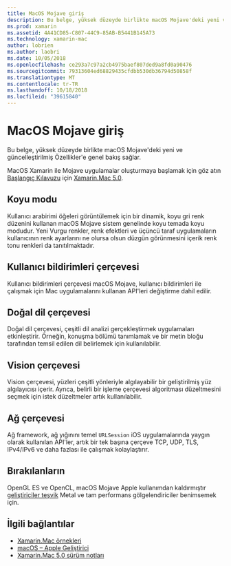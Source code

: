 ```yaml
---
title: MacOS Mojave giriş
description: Bu belge, yüksek düzeyde birlikte macOS Mojave'deki yeni ve güncelleştirilmiş Özellikler'e genel bakış sağlar.
ms.prod: xamarin
ms.assetid: 4A41CD85-C807-44C9-85AB-B5441B145A73
ms.technology: xamarin-mac
author: lobrien
ms.author: laobri
ms.date: 10/05/2018
ms.openlocfilehash: ce293a7c97a2cb4975baef807ded9a8fd0a90476
ms.sourcegitcommit: 79313604ed68829435cfdbb530db36794d50858f
ms.translationtype: MT
ms.contentlocale: tr-TR
ms.lasthandoff: 10/18/2018
ms.locfileid: "39615840"
---
```

# <a name="introduction-to-macos-mojave"></a>MacOS Mojave giriş

Bu belge, yüksek düzeyde birlikte macOS Mojave'deki yeni ve güncelleştirilmiş Özellikler'e genel bakış sağlar.

MacOS Xamarin ile Mojave uygulamalar oluşturmaya başlamak için göz atın [Başlangıç Kılavuzu](~/mac/platform/introduction-to-macos-mojave/get-started.md) için [Xamarin.Mac 5.0](https://developer.xamarin.com/releases/mac/xamarin.mac_5/xamarin.mac_5.0/).

## <a name="dark-mode"></a>Koyu modu

Kullanıcı arabirimi öğeleri görüntülemek için bir dinamik, koyu gri renk düzenini kullanan macOS Mojave sistem genelinde koyu temada koyu modudur. Yeni Vurgu renkler, renk efektleri ve üçüncü taraf uygulamaların kullanıcının renk ayarlarını ne olursa olsun düzgün görünmesini içerik renk tonu renkleri da tanıtılmaktadır.

## <a name="user-notifications-framework"></a>Kullanıcı bildirimleri çerçevesi

Kullanıcı bildirimleri çerçevesi macOS Mojave, kullanıcı bildirimleri ile çalışmak için Mac uygulamalarını kullanan API'leri değiştirme dahil edilir.

## <a name="natural-language-framework"></a>Doğal dil çerçevesi

Doğal dil çerçevesi, çeşitli dil analizi gerçekleştirmek uygulamaları etkinleştirir. Örneğin, konuşma bölümü tanımlamak ve bir metin bloğu tarafından temsil edilen dil belirlemek için kullanılabilir.

## <a name="vision-framework"></a>Vision çerçevesi

Vision çerçevesi, yüzleri çeşitli yönleriyle algılayabilir bir geliştirilmiş yüz algılayıcısı içerir. Ayrıca, belirli bir işleme çerçevesi algoritması düzeltmesini seçmek için istek düzeltmeler artık kullanılabilir.

## <a name="network-framework"></a>Ağ çerçevesi

Ağ framework, ağ yığınını temel `URLSession` iOS uygulamalarında yaygın olarak kullanılan API'ler, artık bir tek başına çerçeve TCP, UDP, TLS, IPv4/IPv6 ve daha fazlası ile çalışmak kolaylaştırır.

## <a name="deprecations"></a>Bırakılanların

OpenGL ES ve OpenCL, macOS Mojave Apple kullanımdan kaldırmıştır [geliştiriciler teşvik](https://developer.apple.com/macos/whats-new/) Metal ve tam performans gölgelendiriciler benimsemek için.

## <a name="related-links"></a>İlgili bağlantılar

- [Xamarin.Mac örnekleri](https://developer.xamarin.com/samples/mac/)
- [macOS – Apple Geliştirici](https://developer.apple.com/macos/)
- [Xamarin.Mac 5.0 sürüm notları](https://developer.xamarin.com/releases/mac/xamarin.mac_5/xamarin.mac_5.0/)
